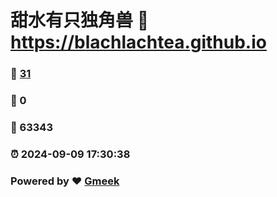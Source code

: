 # 甜水有只独角兽 :link: https://blachlachtea.github.io 
### :page_facing_up: [31](https://blachlachtea.github.io/tag.html) 
### :speech_balloon: 0 
### :hibiscus: 63343 
### :alarm_clock: 2024-09-09 17:30:38 
### Powered by :heart: [Gmeek](https://github.com/Meekdai/Gmeek)
